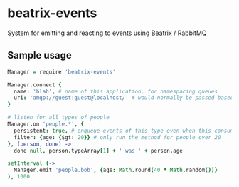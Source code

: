 # beatrix-events

System for emitting and reacting to events using [Beatrix](https://github.com/richthegeek/beatrix) / RabbitMQ

## Sample usage
```coffeescript
Manager = require 'beatrix-events'

Manager.connect {
  name: 'blah', # name of this application, for namespacing queues
  uri: 'amqp://guest:guest@localhost/' # would normally be passed based on environment settings
}

# listen for all types of people
Manager.on 'people.*', {
  persistent: true, # enqueue events of this type even when this consumer isnt alive
  filter: {age: {$gt: 20}} # only run the method for people over 20
}, (person, done) ->
  done null, person.typeArray[1] + ' was ' + person.age

setInterval (->
  Manager.emit 'people.bob', {age: Math.round(40 * Math.random())}
), 1000
```
